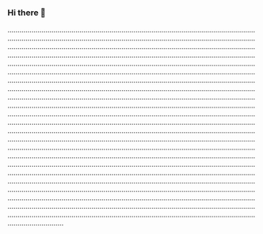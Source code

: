 ### Hi there 👋

................................................................................................................................................................................................................................................................................................................................................................................................................................................................................................................................................................................................................................................................................................................................................................................................................................................................................................................................................................................................................................................................................................................................................................................................................................................................................................................................................................................................................................................................................................................................................................................................................................................................................................................................................................................................................................................................................................................................................................................................................................................................................................................................................................................................................................................................................................................................................................................................................................................................................................................................................................................................................................................................................................................................................................................................................................................................................................................................................................................................
